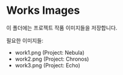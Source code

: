 # Works Images
이 폴더에는 프로젝트 작품 이미지들을 저장합니다.

필요한 이미지들:
- work1.png (Project: Nebula)
- work2.png (Project: Chronos) 
- work3.png (Project: Echo)
